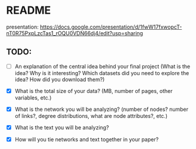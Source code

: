 # README 

presentation: https://docs.google.com/presentation/d/1fwW17fxwopcT-nT0R75PxpLzcTas1_rOQU0VDN66dj4/edit?usp=sharing

## TODO: 

* [ ] An explanation of the central idea behind your final project (What is the idea? Why is it interesting? Which datasets did you need to explore the idea? How did you download them?)
* [X] What is the total size of your data? (MB, number of pages, other variables, etc.)
* [X] What is the network you will be analyzing? (number of nodes? number of links?, degree distributions, what are node attributes?, etc.)
* [X] What is the text you will be analyzing?
* [X] How will you tie networks and text together in your paper?


